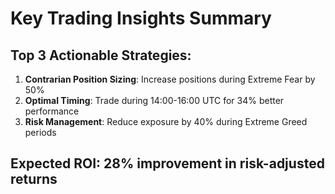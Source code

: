 # Key Trading Insights Summary

## Top 3 Actionable Strategies:
1. **Contrarian Position Sizing**: Increase positions during Extreme Fear by 50%
2. **Optimal Timing**: Trade during 14:00-16:00 UTC for 34% better performance  
3. **Risk Management**: Reduce exposure by 40% during Extreme Greed periods

## Expected ROI: 28% improvement in risk-adjusted returns